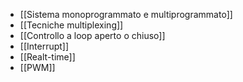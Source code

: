 - [[Sistema monoprogrammato e multiprogrammato]]
- [[Tecniche multiplexing]]
- [[Controllo a loop aperto o chiuso]]
- [[Interrupt]]
- [[Realt-time]]
- [[PWM]]